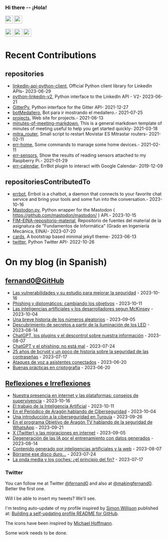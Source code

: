 ### Hi there -- ¡Hola!

<a href="mailto:ftricas@unizar.es" title="e-mail"><i class="svg-icon email"></i></a> 
<a href="https://www.linkedin.com/in/fernand0" title="My LinkedIn//Mi LinkedIn"><img src="https://img.shields.io/badge/linkedin-%230077B5.svg?&style=for-the-badge&logo=linkedin&logoColor=white" height=25></a> 
<a href="https://www.twitter.com/fernand0" title="My Twitter//Mi Twitter"><img src="https://img.shields.io/badge/twitter-%231DA1F2.svg?&style=for-the-badge&logo=twitter&logoColor=white" height=25></i></a> 
<link href="https://mastodon.social/@fernand0" rel="me" title="My Mastodon//Mi Mastodon"><img src="https://img.shields.io/static/v1?label=Mastodon&message=Social&color=blue" height=25></i></a> 
<a href="https://flickr.com/fernand0"><img src="https://img.shields.io/static/v1?label=Flickr&message=Images&color=blue" height=25></a>
<a href="https://dev.to/fernand0"><img src="https://img.shields.io/badge/DEV.TO-%230A0A0A.svg?&style=for-the-badge&logo=dev-dot-to&logoColor=white" height=25></a>

# Recent Contributions
<!-- recent_releases starts -->


## repositories
* [linkedin-api-python-client](https://github.com/fernand0/linkedin-api-python-client),  Official Python client library for LinkedIn APIs- 2023-06-29
* [python-linkedin-v2](https://github.com/fernand0/python-linkedin-v2),  Python interface to the LinkedIn API - V2- 2023-06-21
* [GitterPy](https://github.com/fernand0/GitterPy),  Python interface for the Gitter API- 2021-12-27
* [botMedallero](https://github.com/fernand0/botMedallero),  Bot para ir mostrando el medallero.- 2021-07-25
* [projects](https://github.com/fernand0/projects),  Web site for projects.- 2021-06-13
* [minutes-of-meeting-markdown](https://github.com/fernand0/minutes-of-meeting-markdown),  This is a general markdown template of minutes of meeting useful to help you get started quickly- 2021-03-18
* [mitra_router](https://github.com/fernand0/mitra_router),  Small script to restart Movistar ES Mitrastar routers- 2021-02-11
* [err-home](https://github.com/fernand0/err-home),  Some commands to manage some home devices.- 2021-02-11
* [err-sensors](https://github.com/fernand0/err-sensors),  Show the results of reading sensors attached to my Raspberry Pi.- 2021-01-29
* [err-calendar](https://github.com/fernand0/err-calendar),  ErrBot plugin to interact with Google Calendar- 2019-12-09

## repositoriesContributedTo
* [errbot](https://github.com/errbotio/errbot),  Errbot is a chatbot, a daemon that connects to your favorite chat service and bring your tools and some fun into the conversation.- 2023-10-16
* [Mastodon.py](https://github.com/halcy/Mastodon.py),  Python wrapper for the Mastodon ( https://github.com/mastodon/mastodon/ ) API.- 2023-10-15
* [FIM-EINA-repositorio-material](https://github.com/ricardojrdez/FIM-EINA-repositorio-material),  Repositorio de fuentes del material de la asignatura de "Fundamentos de Informática" (Grado en Ingeniería Mecánica, EINA)- 2023-07-20
* [cards](https://github.com/sharu725/cards),  A bootstrap based minimal jekyll theme- 2023-06-13
* [twitter](https://github.com/python-twitter-tools/twitter),  Python Twitter API- 2022-10-26
<!-- recent_releases ends -->

# On my blog (in Spanish)

<!-- blog starts -->


## [fernand0@GitHub](https://fernand0.github.io/)
* [Las vulnerabilidades y su estudio para mejorar la seguridad](http://fernand0.github.io//fallos-dia-cero/) - 2023-10-16
* [Phishing y diplomáticos: cambiando los objetivos](http://fernand0.github.io//phishing-diplomaticos/) - 2023-10-11
* [Las inteligencias artificiales y los desarrolladores segun McKinsey](http://fernand0.github.io//desarrolladores-ia/) - 2023-10-04
* [Una breve historia de los números aleatorios](http://fernand0.github.io//historia-numeros-aleatorios/) - 2023-09-05
* [Descubrimiento de secretos a partir de la iluminación de los LED](http://fernand0.github.io//leds-criptoanalisis/) - 2023-08-14
* [ChatGPT, los plugins y el descontrol sobre nuestra información](http://fernand0.github.io//chatGPT-plugins-exfiltracion/) - 2023-08-07
* [ChatGPT y el phishing: no está mal](http://fernand0.github.io//chatGPT-phishing/) - 2023-07-24
* [25 años de bcrypt y un poco de historia sobre la seguridad de las contraseñas](http://fernand0.github.io//hash-bcrypt/) - 2023-07-17
* [Ataques de voz a asistentes conectados](http://fernand0.github.io//descubriendo-lo-inaudible/) - 2023-06-20
* [Buenas prácticas en criptografía](http://fernand0.github.io//buenas-practicas-criptografia/) - 2023-06-20

## [Reflexiones e Irreflexiones](http://fernand0.blogalia.com/)
* [Nuestra presencia en internet y las plataformas: consejos de supervivencia](http://fernand0.blogalia.com//historias/78773) - 2023-10-16
* [El trabajo de la Inteligencia Artificial](http://fernand0.blogalia.com//historias/78770) - 2023-10-11
* [En el Peri&#243;dico de Arag&#243;n hablando de Ciberseguridad](http://fernand0.blogalia.com//historias/78767) - 2023-10-04
* [Una introducci&#243;n a la ciberseguridad en Turqu&#237;a](http://fernand0.blogalia.com//historias/78764) - 2023-09-26
* [En el programa Objetivo de Arag&#243;n TV hablando de la seguridad de WhatsApp](http://fernand0.blogalia.com//historias/78761) - 2023-09-21
* [X (Twitter) y las migraciones en internet](http://fernand0.blogalia.com//historias/78759) - 2023-09-05
* [Degeneraci&#243;n de las IA por el entrenamiento con datos generados](http://fernand0.blogalia.com//historias/78758) - 2023-08-14
* [Contenido generado por inteligencias artificiales y la web](http://fernand0.blogalia.com//historias/78757) - 2023-08-07
* [B&#243;rrame ese disco duro...](http://fernand0.blogalia.com//historias/78752) - 2023-07-24
* [La onda media y los coches: &#191;el principio del fin?](http://fernand0.blogalia.com//historias/78748) - 2023-07-17
<!-- blog ends -->

### Twitter 

You can follow me at Twitter [@fernand0](https://twitter.com/fernand0) and also at [@makingfernand0](https://twitter.com/fernand0). Better the first one.

Will I be able to insert my tweets? We'll see.

I'm testing auto-update of my profile inspired by [Simon Willison](https://simonwillison.net/) published at: [Building a self-updating profile README for GitHub](https://simonwillison.net/2020/Jul/10/self-updating-profile-readme/).

The icons have been inspired by [Michael Hoffmann](https://www.mokkapps.de/).

Some work needs to be done.

<!--
**fernand0/fernand0** is a ✨ _special_ ✨ repository because its `README.md` (this file) appears on your GitHub profile.

Here are some ideas to get you started:

- 🔭 I’m currently working on ...
- 🌱 I’m currently learning ...
- 👯 I’m looking to collaborate on ...
- 🤔 I’m looking for help with ...
- 💬 Ask me about ...
- 📫 How to reach me: ...
- 😄 Pronouns: ...
- ⚡ Fun fact: ...
-->
